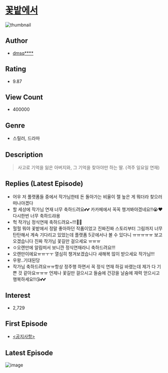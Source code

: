 # [꽃밭에서](https://comic.naver.com/bestChallenge/list?titleId=726760)
![thumbnail](https://image-comic.pstatic.net/user_contents_data/challenge_comic/2019/03/31/324714/thumbnail_202x164d48f0cdb_d3a3_4a94_ac4d_155ba6f3213a_00000065.JPEG)

## Author
- [dmsq****](https://comic.naver.com/artistTitle?id=324714)

## Rating
- 9.87

## View Count
- 400000

## Genre
- 스릴러, 드라마

## Description
> 사고로 기억을 잃은 아버지와, 그 기억을 찾아야만 하는 딸. (격주 일요일 연재)

## Replies (Latest Episode)
- 어우 저 풀랫폼들 중에서 작가님한테 돈 돌아가는 비율이 젤 높은 게 뭐더라 찾으러 떠나야겠다
- 할 세상에 작가님 연재 너무 축하드려요💕💕 카카페에서 꼭꼭 챙겨봐야겠네요!!😭♥️다시한번 너무 축하드랴용
- 헉 작가님 정식연재 축하드려요~!!!🥳🥳
- 헐헐 뭐야 꽃밭에서 정말 좋아하던 작품이었고 진짜진짜 스토리부터 그림까지 너무 탄탄해서 계속 기다리고 있었는데 플랫폼 5곳에서나 볼 수 있다니 ㅠㅠㅠㅠㅠ 보고 오겠습니다 진짜 작가님 꽃길만 걸으세요 ㅠㅠㅠ
- ㅇ오랜만에 알림떠서 보니깐 정식연재라니 축하드려요!!!
- 오랜만이에요ㅠㅠㅜㅜ 열심히 챙겨보겠습니다 새해복 많이 받으세요 작가님!!!
- 우왕..기대된당
- 작가님 축하드려요ㅠㅠ항상 정주행 하면서 꼭 정식 연재 하길 바랬는데 제가 다 기쁜 것 같아요ㅠㅠㅠ 언제나 꽃길만 걸으시고 들숨에 건강을 날숨에 재력 얻으시고 행복하세요!!😘💕💕

## Interest
- 2,729

## First Episode
- [<공지사항>](https://comic.naver.com/bestChallenge/detail?titleId=726760&no=23)

## Latest Episode
![image](https://image-comic.pstatic.net/user_contents_data/challenge_comic/2021/01/12/324714/upload_3978139057147490658.jpeg)

